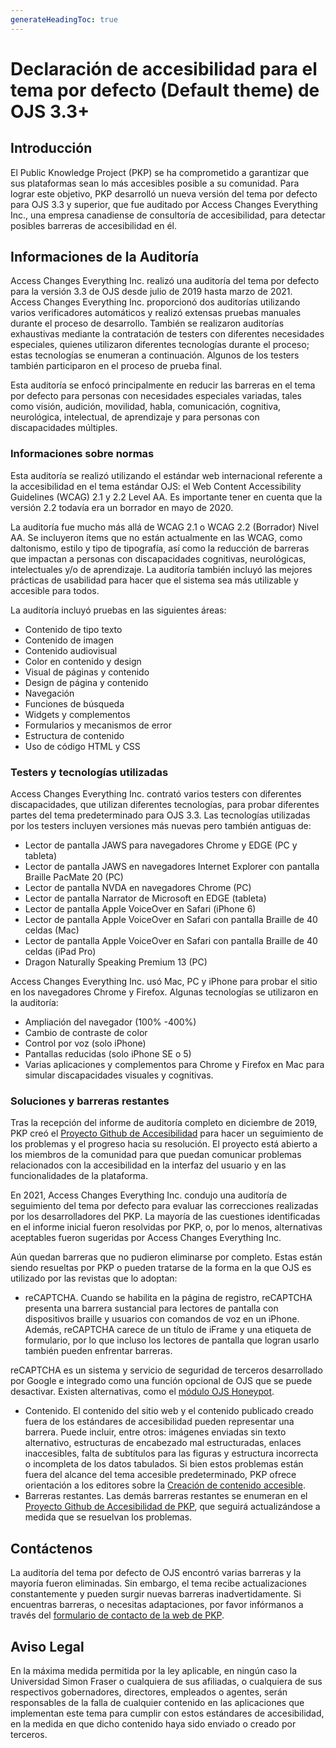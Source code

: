 ```yaml
---
generateHeadingToc: true
---
```


# Declaración de accesibilidad para  el tema por defecto (Default theme) de OJS 3.3+

## Introducción

El Public Knowledge Project (PKP) se ha comprometido a garantizar que sus plataformas sean lo más accesibles posible a su comunidad. Para lograr este objetivo, PKP desarrolló un nueva versión del tema por defecto para OJS 3.3 y superior, que fue auditado por Access Changes Everything Inc., una empresa canadiense de consultoría de accesibilidad, para detectar posibles  barreras de accesibilidad en él.

## Informaciones de la Auditoría

Access Changes Everything Inc. realizó una auditoría del tema por defecto para la versión 3.3 de OJS desde julio de 2019 hasta marzo de 2021. Access Changes Everything Inc. proporcionó dos auditorías utilizando varios verificadores automáticos y realizó extensas pruebas manuales durante el proceso de desarrollo. También se realizaron auditorías exhaustivas mediante la contratación de testers con diferentes necesidades especiales, quienes utilizaron diferentes tecnologías durante el proceso; estas tecnologías se enumeran a continuación. Algunos de los testers también participaron en el proceso de prueba final.

Esta auditoría se enfocó principalmente en reducir las barreras en el tema por defecto  para personas con necesidades especiales variadas, tales como visión, audición, movilidad, habla, comunicación, cognitiva, neurológica, intelectual, de aprendizaje y para personas con discapacidades múltiples.

### Informaciones sobre normas

Esta auditoría se realizó utilizando el estándar web internacional referente a la accesibilidad en el tema estándar OJS: el Web Content Accessibility Guidelines (WCAG) 2.1 y 2.2 Level AA. Es importante tener en cuenta que la versión 2.2 todavía era un borrador en mayo de 2020.

La auditoría fue mucho más allá de WCAG 2.1 o WCAG 2.2 (Borrador) Nivel AA. Se incluyeron ítems que no están actualmente en las WCAG, como daltonismo, estilo y tipo de tipografía, así como la reducción de barreras que impactan a personas con discapacidades cognitivas, neurológicas, intelectuales y/o de aprendizaje. La auditoría también incluyó las mejores prácticas de usabilidad para hacer que el sistema sea más utilizable y accesible para todos.

La auditoría incluyó pruebas en las siguientes áreas:

- Contenido de tipo texto
- Contenido de imagen
- Contenido audiovisual
- Color en contenido y design
- Visual de páginas y contenido
- Design de página y contenido
- Navegación
- Funciones de búsqueda
- Widgets y complementos
- Formularios y mecanismos de error
- Estructura de contenido
- Uso de código HTML y CSS

### Testers y tecnologías utilizadas

Access Changes Everything Inc. contrató varios testers con diferentes discapacidades, que utilizan diferentes tecnologías, para probar diferentes partes del tema predeterminado para OJS 3.3. Las tecnologías utilizadas por los testers incluyen versiones más nuevas pero también antiguas de:

- Lector de pantalla JAWS para navegadores Chrome y EDGE (PC y tableta)
- Lector de pantalla JAWS en navegadores Internet Explorer con pantalla Braille PacMate 20 (PC)
- Lector de pantalla NVDA en navegadores Chrome (PC)
- Lector de pantalla Narrator de Microsoft en EDGE (tableta)
- Lector de pantalla Apple VoiceOver en Safari (iPhone 6)
- Lector de pantalla Apple VoiceOver en Safari con pantalla Braille de 40 celdas (Mac)
- Lector de pantalla Apple VoiceOver en Safari con pantalla Braille de 40 celdas (iPad Pro)
- Dragon Naturally Speaking Premium 13 (PC)

Access Changes Everything Inc. usó Mac, PC y iPhone para probar el sitio en los navegadores Chrome y Firefox. Algunas tecnologías se utilizaron en la auditoría:

- Ampliación del navegador (100% -400%)
- Cambio de contraste de color
- Control por voz (solo iPhone)
- Pantallas reducidas (solo iPhone SE o 5)
- Varias aplicaciones y complementos para Chrome y Firefox en Mac para simular discapacidades visuales y cognitivas.

### Soluciones y barreras restantes

Tras la recepción del informe de auditoría completo en diciembre de 2019, PKP creó el [Proyecto Github de Accesibilidad](https://github.com/pkp/pkp-lib/projects/16) para hacer un seguimiento de los problemas y el progreso hacia su resolución. El proyecto  está abierto a los miembros de la comunidad para que puedan comunicar problemas relacionados con la accesibilidad en la interfaz del usuario y en las funcionalidades de la plataforma.

En 2021, Access Changes Everything Inc. condujo una auditoría de seguimiento del tema por defecto para evaluar las correcciones realizadas por los desarrolladores del PKP. La mayoría de las cuestiones identificadas en el informe inicial fueron resolvidas por PKP, o, por lo menos, alternativas aceptables fueron sugeridas por Access Changes Everything Inc.

Aún quedan barreras que no pudieron eliminarse por completo. Estas están siendo resueltas por PKP o pueden tratarse de la forma en la que OJS es utilizado por las revistas que lo adoptan:

- reCAPTCHA. Cuando se habilita en la página de registro, reCAPTCHA presenta una barrera sustancial para lectores de pantalla con dispositivos braille y usuarios con comandos de voz en un iPhone. Además, reCAPTCHA carece de un título de iFrame y una etiqueta de formulario, por lo que incluso los lectores de pantalla que logran usarlo también pueden enfrentar barreras.

reCAPTCHA es un sistema y servicio de seguridad de terceros desarrollado por Google e integrado como una función opcional de OJS que se puede desactivar. Existen alternativas, como el [módulo OJS Honeypot](https://github.com/ulsdevteam/pkp-formHoneypot).

- Contenido. El contenido del sitio web y el contenido publicado creado fuera de los estándares de accesibilidad pueden representar una barrera. Puede incluir, entre otros: imágenes enviadas sin texto alternativo, estructuras de encabezado mal estructuradas, enlaces inaccesibles, falta de subtítulos para las figuras y estructura incorrecta o incompleta de los datos tabulados. Si bien estos problemas están fuera del alcance del tema accesible predeterminado, PKP ofrece orientación a los editores sobre la [Creación de contenido accesible](https://docs.pkp.sfu.ca/accessible-content/).
- Barreras restantes. Las demás barreras restantes se enumeran en el [Proyecto Github de Accesibilidad de PKP](https://github.com/pkp/pkp-lib/projects/16), que seguirá actualizándose a medida que se resuelvan los problemas.

## Contáctenos

La auditoría del tema por defecto de OJS encontró varias barreras y la mayoría fueron eliminadas. Sin embargo, el tema recibe actualizaciones constantemente y pueden surgir nuevas barreras inadvertidamente. Si encuentras barreras, o necesitas adaptaciones, por favor infórmanos a través del [formulario de contacto de la web de PKP](https://pkp.sfu.ca/contact-us/).

## Aviso Legal

En la máxima medida permitida por la ley aplicable, en ningún caso la Universidad Simon Fraser o cualquiera de sus afiliadas, o cualquiera de sus respectivos gobernadores, directores, empleados o agentes, serán responsables de la falla de cualquier contenido en las aplicaciones que implementan este tema para cumplir con estos estándares de accesibilidad, en la medida en que dicho contenido haya sido enviado o creado por terceros.
